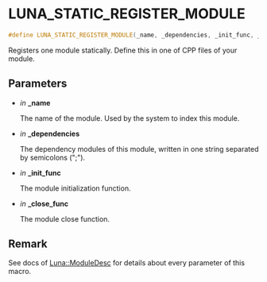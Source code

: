 # LUNA_STATIC_REGISTER_MODULE

```c++
#define LUNA_STATIC_REGISTER_MODULE(_name, _dependencies, _init_func, _close_func)
```

Registers one module statically. Define this in one of CPP files of your module. 



## Parameters
* *in* **_name**

    The name of the module. Used by the system to index this module. 

* *in* **_dependencies**

    The dependency modules of this module, written in one string separated by semicolons (";"). 

* *in* **_init_func**

    The module initialization function. 

* *in* **_close_func**

    The module close function. 

## Remark
See docs of [Luna::ModuleDesc](struct_luna_1_1_module_desc.md) for details about every parameter of this macro. 

